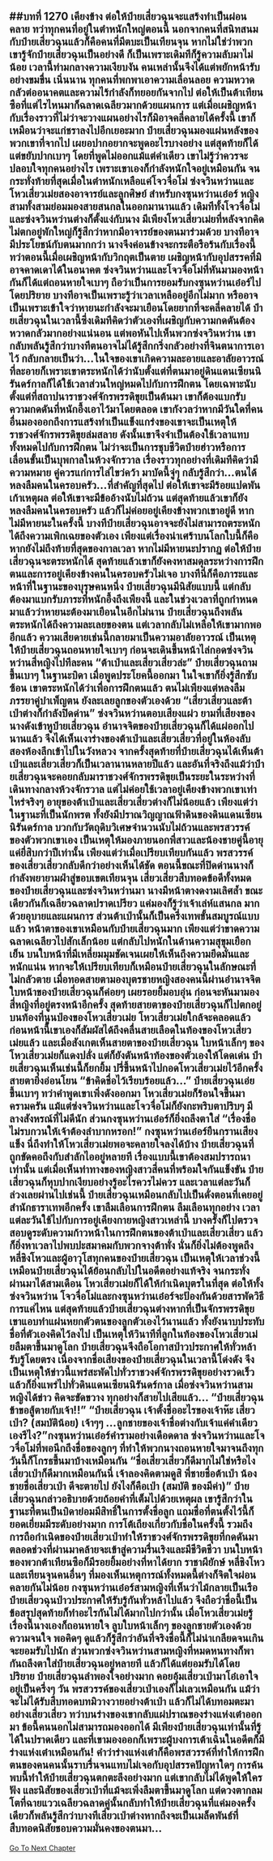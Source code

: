 ##บทที่ 1270 เคียงข้าง
ต่อให้ป๋ายเสี่ยวฉุนจะแสร้งทำเป็นผ่อนคลาย ทว่าทุกคนที่อยู่ในตำหนักใหญ่ตอนนี้ นอกจากคนที่สนิทสนมกับป๋ายเสี่ยวฉุนแล้วก็คือคนที่มีตบะเป็นเทียนจุน หากไม่ใช่ว่าพวกเขารู้จักป๋ายเสี่ยวฉุนเป็นอย่างดี ก็เป็นเพราะเดิมทีก็รู้ความลับมาไม่น้อย เวลานี้ท่ามกลางความเงียบงัน คนเหล่านั้นจึงได้แต่พยักหน้ารับอย่างขมขื่น
เนิ่นนาน ทุกคนที่พกพาเอาความเลื่อนลอย ความหวาดกลัวต่ออนาคตและความไร้กำลังก็ทยอยกันจากไป ต่อให้เป็นต้าเทียนซือที่แต่ไรไหนมาก็ฉลาดเฉลียวมากด้วยแผนการ แต่เมื่อเผชิญหน้ากับเรื่องราวที่ไม่ว่าจะวางแผนอย่างไรก็มิอาจคลี่คลายได้ครั้งนี้ เขาก็เหมือนว่าจะแก่ชราลงไปอีกเยอะมาก
ป๋ายเสี่ยวฉุนมองแผ่นหลังของพวกเขาที่จากไป เผยอปากอยากจะพูดอะไรบางอย่าง แต่สุดท้ายก็ได้แต่ขยับปากเบาๆ โดยที่พูดไม่ออกแม้แต่คำเดียว เขาไม่รู้ว่าควรจะปลอบใจทุกคนอย่างไร เพราะเขาเองก็กำลังหนักใจอยู่เหมือนกัน
จนกระทั่งท้ายที่สุดเมื่อในตำหนักเหลือแค่โจวจื่อโม่ ซ่งจวินหว่านและโหวเสี่ยวเม่ยสองอาจารย์และลูกศิษย์ สำหรับกงซุนหว่านเอ๋อร์ หญิงสามทั้งสามย่อมมองสายสนกลในออกมานานแล้ว เดิมทีทั้งโจวจื่อโม่และซ่งจวินหว่านต่างก็ตั้งแง่กับนาง มีเพียงโหวเสี่ยวเม่ยที่หลังจากคิดไม่ตกอยู่พักใหญ่ก็รู้สึกว่าหากมีอาจารย์ของตนมาร่วมด้วย บางทีอาจมีประโยชน์กับตนมากกว่า นางจึงค่อนข้างจะกระตือรือร้นกับเรื่องนี้
ทว่าตอนนี้เมื่อเผชิญหน้ากับวิกฤตเป็นตาย เผชิญหน้ากับอุปสรรคที่มิอาจคาดเดาได้ในอนาคต ซ่งจวินหว่านและโจวจื่อโม่ที่หันมามองหน้ากันก็ได้แต่ถอนหายใจเบาๆ ถือว่าเป็นการยอมรับกงซุนหว่านเอ๋อร์ไปโดยปริยาย
บางทีอาจเป็นเพราะรู้ว่าเวลาเหลืออยู่อีกไม่มาก หรืออาจเป็นเพราะเข้าใจว่าหายนะกำลังจะมาเยือนโดยยากที่จะคลี่คลายได้ ป๋ายเสี่ยวฉุนในเวลานี้ซึ่งเดิมทีคิดว่าตัวเองที่เผชิญกับความกดดันต้องหวาดกลัวมากอย่างแน่นอน แต่พอหันไปเห็นพวกซ่งจวินหว่าน เขากลับพลันรู้สึกว่าบางทีตนอาจไม่ได้รู้สึกกริ่งกลัวอย่างที่จินตนาการเอาไว้
กลับกลายเป็นว่า...ในใจของเขาเกิดความละอายและอาลัยอาวรณ์ ที่ละอายก็เพราะเขาตระหนักได้ว่านับตั้งแต่ที่ตนมาอยู่ดินแดนเซียนนิรันดร์กาลก็ได้ใช้เวลาส่วนใหญ่หมดไปกับการฝึกตน โดยเฉพาะนับตั้งแต่ที่สถาปนาราชวงศ์จักรพรรดิขุยเป็นต้นมา เขาก็ต้องแบกรับความกดดันที่หนักอึ้งเอาไว้มาโดยตลอด เขากังวลว่าหากมีวันใดที่คนอื่นมองออกถึงการแสร้งทำเป็นแข็งแกร่งของเขาจะเป็นเหตุให้ราชวงศ์จักรพรรดิขุยล่มสลาย
ดังนั้นเขาจึงจำเป็นต้องใช้เวลาแทบทั้งหมดไปกับการฝึกตน ไม่ว่าจะเป็นการชุบชีวิตป๋ายฮ่าวหรือการเลื่อนขั้นเป็นบุพกาลในห้วงจักรวาล เรื่องราวทุกอย่างที่เดิมทีคิดว่ามีความหมาย คู่ควรแก่การไล่ไขว่คว้า มาบัดนี้จู่ๆ กลับรู้สึกว่า...ตนได้หลงลืมคนในครอบครัว...ที่สำคัญที่สุดไป
ต่อให้เขาจะมีร้อยแปดพันเก้าเหตุผล ต่อให้เขาจะมีข้ออ้างนับไม่ถ้วน แต่สุดท้ายแล้วเขาก็ยังหลงลืมคนในครอบครัว แล้วก็ไม่ค่อยอยู่เคียงข้างพวกเขาอยู่ดี หากไม่มีหายนะในครั้งนี้ บางทีป๋ายเสี่ยวฉุนอาจจะยังไม่สามารถตระหนักได้ถึงความเพิกเฉยของตัวเอง เพียงแต่เรื่องน่าเศร้าบนโลกใบนี้ก็คือ หากยังไม่ถึงท้ายที่สุดของกาลเวลา หากไม่มีหายนะปรากฏ ต่อให้ป๋ายเสี่ยวฉุนจะตระหนักได้ สุดท้ายแล้วเขาก็ยังคงหาสมดุลระหว่างการฝึกตนและการอยู่เคียงข้างคนในครอบครัวไม่เจอ
บางทีนี่ก็คือภาระและหน้าที่ในฐานะของบุรุษคนหนึ่ง ป๋ายเสี่ยวฉุนมีนิสัยแบบนี้ แต่กลับต้องมาแบกรับภาระที่หนักอึ้งถึงเพียงนี้
และในช่วงเวลาที่ถูกกำหนดมาแล้วว่าหายนะต้องมาเยือนในอีกไม่นาน ป๋ายเสี่ยวฉุนถึงพลันตระหนักได้ถึงความละเลยของตน แต่เวลากลับไม่เหลือให้เขามากพออีกแล้ว ความเสียดายเช่นนี้กลายมาเป็นความอาลัยอาวรณ์ เป็นเหตุให้ป๋ายเสี่ยวฉุนถอนหายใจเบาๆ ก่อนจะเดินขึ้นหน้าไล่กอดซ่งจวินหว่านสี่หญิงไปทีละคน
“ต้าเป่าและเสี่ยวเสี่ยวล่ะ” ป๋ายเสี่ยวฉุนถามขึ้นเบาๆ ในฐานะบิดา เมื่อพูดประโยคนี้ออกมา ในใจเขาก็ยิ่งรู้สึกซับซ้อน เขาตระหนักได้ว่าเพื่อการฝึกตนแล้ว ตนไม่เพียงแต่หลงลืมภรรยาคู่บำเพ็ญตน ยังละเลยลูกของตัวเองด้วย
“เสี่ยวเสี่ยวและต้าเป่าต่างก็กำลังปิดด่าน” ซ่งจวินหว่านตอบเสียงแผ่ว
ยามที่เสียงของนางดังเข้าหูป๋ายเสี่ยวฉุน อำนาจจิตของป๋ายเสี่ยวฉุนก็ได้แผ่ออกไปนานแล้ว จึงได้เห็นเงาร่างของต้าเป่าและเสี่ยวเสี่ยวที่อยู่ในห้องลับสองห้องลึกเข้าไปในวังหลวง
จากครั้งสุดท้ายที่ป๋ายเสี่ยวฉุนได้เห็นต้าเป่าและเสี่ยวเสี่ยวก็เป็นเวลานานหลายปีแล้ว และอันที่จริงถึงแม้ว่าป๋ายเสี่ยวฉุนจะคอยกลับมาราชวงศ์จักรพรรดิขุยเป็นระยะในระหว่างที่เดินทางกลางห้วงจักรวาล แต่ไม่ค่อยใช้เวลาอยู่เคียงข้างพวกเขาเท่าไหร่จริงๆ
อายุของต้าเป่าและเสี่ยวเสี่ยวต่างก็ไม่น้อยแล้ว เพียงแต่ว่าในฐานะที่เป็นนักพรต ทั้งยังมีปราณวิญญาณฟ้าดินของดินแดนเซียนนิรันดร์กาล บวกกับวัตถุดิบวิเศษจำนวนนับไม่ถ้วนและพรสวรรค์ของตัวพวกเขาเอง เป็นเหตุให้มองภายนอกพี่สาวและน้องชายคู่นี้อายุแค่ยี่สิบกว่าปีเท่านั้น เพียงแต่ว่าเมื่อเปรียบเทียบกันแล้ว พรสวรรค์ของเสี่ยวเสี่ยวกลับดีกว่าอย่างเห็นได้ชัด ตอนนี้ขณะที่ปิดด่านนางก็กำลังพยายามฝ่าสู่ขอบเขตเทียนจุน
เสี่ยวเสี่ยวสืบทอดข้อดีทั้งหมดของป๋ายเสี่ยวฉุนและซ่งจวินหว่านมา นางมีหน้าตางดงามเลิศล้ำ ขณะเดียวกันก็เฉลียวฉลาดปราดเปรียว แค่มองก็รู้ว่าเจ้าเล่ห์แสนกล มากด้วยอุบายและแผนการ
ส่วนต้าเป่านั้นก็เป็นครึ่งเทพขั้นสมบูรณ์แบบแล้ว หน้าตาของเขาเหมือนกับป๋ายเสี่ยวฉุนมาก เพียงแต่ว่าขาดความฉลาดเฉลียวไปสักเล็กน้อย แต่กลับไปหนักในด้านความสุขุมเยือกเย็น บนใบหน้าที่มีเหลี่ยมมุมชัดเจนเผยให้เห็นถึงความยึดมั่นและหนักแน่น หากจะให้เปรียบเทียบก็เหมือนป๋ายเสี่ยวฉุนในลักษณะที่ไม่กลัวตาย
เมื่อทอดสายตามองบุตรชายหญิงสองคนนี้ผ่านอำนาจจิต ใบหน้าของป๋ายเสี่ยวฉุนก็ค่อยๆ เผยรอยยิ้มอบอุ่น ก่อนจะหันมามองสี่หญิงที่อยู่ตรงหน้าอีกครั้ง สุดท้ายสายตาของป๋ายเสี่ยวฉุนก็ไปตกอยู่บนท้องที่นูนป่องของโหวเสี่ยวเม่ย โหวเสี่ยวเม่ยใกล้จะคลอดแล้ว
ก่อนหน้านี้เขาเองก็สัมผัสได้ถึงคลื่นสายเลือดในท้องของโหวเสี่ยวเม่ยแล้ว และเมื่อสังเกตเห็นสายตาของป๋ายเสี่ยวฉุน ใบหน้าเล็กๆ ของโหวเสี่ยวเม่ยก็แดงปลั่ง แต่ก็ยังดันหน้าท้องของตัวเองให้โดดเด่น
ป๋ายเสี่ยวฉุนเห็นเช่นนี้ก็ยกยิ้ม ปรี่ขึ้นหน้าไปกอดโหวเสี่ยวเม่ยไว้อีกครั้ง สายตายิ่งอ่อนโยน
“ข้าคิดชื่อไว้เรียบร้อยแล้ว...” ป๋ายเสี่ยวฉุนเอ่ยขึ้นเบาๆ ทว่าคำพูดเขาเพิ่งดังออกมา โหวเสี่ยวเม่ยก็ร้อนใจขึ้นมาครามครัน แม้แต่ซ่งจวินหว่านและโจวจื่อโม่ก็ยังกะพริบตาปริบๆ มีลางสังหรณ์ที่ไม่ดีนัก ส่วนกงซุนหว่านเอ๋อร์ก็ยิ่งถลึงตาใส่
“เรื่องชื่อไม่รบกวนให้เจ้าต้องลำบากหรอก!” กงซุนหว่านเอ๋อร์ยืนกรานเสียงแข็ง นี่ถึงทำให้โหวเสี่ยวเม่ยพอจะคลายใจลงได้บ้าง
ป๋ายเสี่ยวฉุนที่ถูกขัดคอถึงกับสำลักไออยู่หลายที เรื่องแบบนี้เขาต้องสมปรารถนาเท่านั้น แต่เมื่อเห็นท่าทางของหญิงสาวสี่คนที่พร้อมใจกันแข็งขัน ป๋ายเสี่ยวฉุนก็หุบปากเงียบอย่างรู้อะไรควรไม่ควร และเวลาแต่ละวันก็ล่วงเลยผ่านไปเช่นนี้ ป๋ายเสี่ยวฉุนเหมือนกลับไปเป็นดั่งตอนที่เคยอยู่สำนักธาราเทพอีกครั้ง เขาลืมเลือนการฝึกตน ลืมเลือนทุกอย่าง เวลาแต่ละวันใช้ไปกับการอยู่เคียงกายหญิงสาวเหล่านี้ บางครั้งก็ไปตรวจสอบดูระดับความก้าวหน้าในการฝึกตนของต้าเป่าและเสี่ยวเสี่ยว แล้วก็ยิ่งหาเวลาไปพบปะสมาคมกับพวกจางต้าพั่ง
นั่นก็ยิ่งไม่ต้องพูดถึงหลี่ชิงโหวและผู้อาวุโสทุกคนของป๋ายเสี่ยวฉุน เป็นเหตุให้เวลาช่วงนี้เหมือนป๋ายเสี่ยวฉุนได้ย้อนกลับไปในอดีตอย่างแท้จริง
จนกระทั่งผ่านมาได้สามเดือน โหวเสี่ยวเม่ยก็ได้ให้กำเนิดบุตรในที่สุด ต่อให้ทั้งซ่งจวินหว่าน โจวจื่อโม่และกงซุนหว่านเอ๋อร์จะป้องกันด้วยสารพัดวิธีการแค่ไหน แต่สุดท้ายแล้วป๋ายเสี่ยวฉุนต่างหากที่เป็นจักรพรรดิขุย เขาแอบทำแผ่นหยกตัวตนของลูกตัวเองไว้นานแล้ว ทั้งยังนาบประทับชื่อที่ตัวเองคิดไว้ลงไป เป็นเหตุให้วินาทีที่ลูกในท้องของโหวเสี่ยวเม่ยลืมตาขึ้นมาดูโลก ป๋ายเสี่ยวฉุนจึงถือโอกาสป่าวประกาศให้ทั่วหล้ารับรู้โดยตรง
เนื่องจากชื่อเสียงของป๋ายเสี่ยวฉุนในเวลานี้โด่งดัง จึงเป็นเหตุให้ข่าวนี้แพร่สะพัดไปทั่วราชวงศ์จักรพรรดิขุยอย่างรวดเร็ว แล้วก็ยิ่งแพร่ไปทั่วดินแดนเซียนนิรันดร์กาล เมื่อซ่งจวินหว่านสามหญิงได้ข่าว คิดจะขัดขวาง ทุกอย่างก็สายไปเสียแล้ว...
“ป๋ายเสี่ยวฉุน ข้าขอสู้ตายกับเจ้า!!”
“ป๋ายเสี่ยวฉุน เจ้าตั้งชื่ออะไรของเจ้าห๊ะ เสี่ยวเป่า? (สมบัติน้อย) เจ้าๆๆ ...ลูกชายของเจ้าชื่อต่างกับเจ้าแค่คำเดียวเองรึไง?”กงซุนหว่านเอ๋อร์คำรามอย่างเดือดดาล ซ่งจวินหว่านและโจวจื่อโม่ที่พอนึกถึงชื่อของลูกๆ ที่ทำให้พวกนางถอนหายใจมาจนถึงทุกวันนี้ก็โกรธขึ้นมาบ้างเหมือนกัน
“ชื่อเสี่ยวเสี่ยวก็ดีมากไม่ใช่หรือไง เสี่ยวเป่าก็ดีมากเหมือนกันนี่ เจ้าลองคิดตามดูสิ พี่ชายชื่อต้าเป่า น้องชายชื่อเสี่ยวเป่า ดีจะตายไป ยังไงก็คือเป่า (สมบัติ ของมีค่า)” ป๋ายเสี่ยวฉุนกล่าวอธิบายด้วยถ้อยคำที่เต็มไปด้วยเหตุผล เขารู้สึกว่าในฐานะที่ตนเป็นบิดาย่อมมีสิทธิ์ในการตั้งชื่อลูก แถมชื่อที่ตนตั้งไว้นี้ก็ยอดเยี่ยมมีระดับอย่างมาก
การโต้เถียงเกี่ยวกับชื่อในครั้งนี้ รวมถึงการถือกำเนิดของป๋ายเสี่ยวเป่าทำให้ราชวงศ์จักรพรรดิขุยที่กดดันมาตลอดช่วงที่ผ่านมาคล้ายจะเข้าสู่ความรื่นเริงและมีชีวิตชีวา บนใบหน้าของพวกต้าเทียนซือก็มีรอยยิ้มอย่างที่หาได้ยาก ราชาผียักษ์ หลี่ชิงโหวและเทียนจุนคนอื่นๆ ที่มองเห็นเหตุการณ์ทั้งหมดนี้ต่างก็จิตใจผ่อนคลายกันไม่น้อย
กงซุนหว่านเอ๋อร์สามหญิงที่เห็นว่าไม้กลายเป็นเรือ ป๋ายเสี่ยวฉุนป่าวประกาศให้รับรู้กันทั่วหล้าไปแล้ว จึงถือว่าชื่อนี้เป็นข้อสรุปสุดท้ายก็ทำอะไรกันไม่ได้มากไปกว่านั้น เมื่อโหวเสี่ยวเม่ยรู้เรื่องนี้นางเองก็ถอนหายใจ ลูบใบหน้าเล็กๆ ของลูกชายตัวเองด้วยความจนใจ พอคิดๆ ดูแล้วก็รู้สึกว่าอันที่จริงชื่อนี้ก็ไม่น่าเกลียดจนเกินจะยอมรับไปนัก
ส่วนพวกซ่งจวินหว่านสามหญิงที่หมดหนทางก็พากันถลึงตาใส่ป๋ายเสี่ยวฉุนอยู่หลายที แล้วก็ได้แต่ยอมรับได้โดยปริยาย
ป๋ายเสี่ยวฉุนลำพองใจอย่างมาก คอยอุ้มเสี่ยวเป่ามาโอ๋เอาใจอยู่เป็นครึ่งๆ วัน พรสวรรค์ของเสี่ยวเป่าเองก็ไม่เลวเหมือนกัน แม้ว่าจะไม่ได้รับสืบทอดบทมิวางวายอย่างต้าเป่า แล้วก็ไม่ได้บทอมตะมาอย่างเสี่ยวเสี่ยว ทว่าบนร่างของเขากลับแผ่ปราณของร่างแห่งเต๋าออกมา
ข้อนี้คนนอกไม่สามารถมองออกได้ มีเพียงป๋ายเสี่ยวฉุนเท่านั้นที่รู้ได้ในปราดเดียว และที่เขามองออกก็เพราะผู้บงการเต้าเฉินในอดีตก็มีร่างแห่งเต๋าเหมือนกัน!
คำว่าร่างแห่งเต๋าก็คือพรสวรรค์ที่ทำให้การฝึกตนของคนคนนั้นราบรื่นจนแทบไม่เจอกับอุปสรรคปัญหาใดๆ การค้นพบนี้ทำให้ป๋ายเสี่ยวฉุนตกตะลึงอย่างมาก แต่เขากลับไม่ได้พูดให้ใครฟัง
และนิสัยของเสี่ยวเป่าที่แม้จะเพิ่งลืมตาขึ้นมาดูโลก แต่ดวงตากลมโตที่ฉายแววเฉลียวฉลาดคู่นั้นกลับทำให้ป๋ายเสี่ยวฉุนที่แค่มองครั้งเดียวก็พลันรู้สึกว่าบางทีเสี่ยวเป่าต่างหากถึงจะเป็นเมล็ดพันธ์ที่สืบทอดนิสัยชอบความมั่นคงของตนมา...
------


[Go To Next Chapter]( ./244.md)